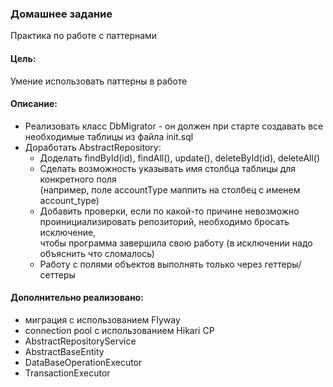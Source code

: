 ### Домашнее задание
Практика по работе с паттернами

#### Цель: 
Умение использовать паттерны в работе

#### Описание:
* Реализовать класс DbMigrator - он должен при старте создавать все необходимые таблицы из файла init.sql
* Доработать AbstractRepository:
  * Доделать findById(id), findAll(), update(), deleteById(id), deleteAll()
  * Сделать возможность указывать имя столбца таблицы для конкретного поля<br>
    (например, поле accountType маппить на столбец с именем account_type)
  * Добавить проверки, если по какой-то причине невозможно проинициализировать репозиторий, необходимо бросать исключение,<br>
    чтобы программа завершила свою работу (в исключении надо объяснить что сломалось)
  * Работу с полями объектов выполнять только через геттеры/сеттеры

#### Дополнительно реализовано:
* миграция с использованием Flyway
* connection pool с использованием Hikari CP
* AbstractRepositoryService
* AbstractBaseEntity
* DataBaseOperationExecutor
* TransactionExecutor
